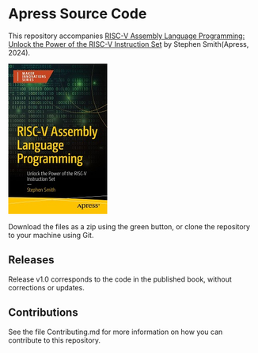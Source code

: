 # Apress Source Code

This repository accompanies [RISC-V Assembly Language Programming: Unlock the Power of the RISC-V Instruction Set](https://www.link.springer.com/book/10.1007/9798868801365) by Stephen Smith(Apress, 2024).

[comment]: #cover
![Cover image](9798868801365.jpg)

Download the files as a zip using the green button, or clone the repository to your machine using Git.

## Releases

Release v1.0 corresponds to the code in the published book, without corrections or updates.

## Contributions

See the file Contributing.md for more information on how you can contribute to this repository.
